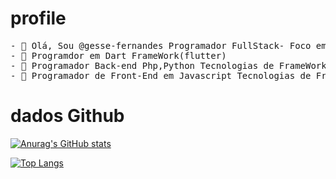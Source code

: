 
 # profile 
 <pre>
- 👋 Olá, Sou @gesse-fernandes Programador FullStack- Foco em Inovação e Tecnologia.
- 👀 Programdor em Dart FrameWork(flutter) 
- 🌱 Programador Back-end Php,Python Tecnologias de FrameWork (Laravel e Flask)  .
- 💞️ Programador de Front-End em Javascript Tecnologias de FrameWork (VueJs e ReactJx)
</pre>

# dados Github

[![Anurag's GitHub stats](https://github-readme-stats.vercel.app/api?username=gesse-fernandes)](https://github.com/anuraghazra/github-readme-stats)

[![Top Langs](https://github-readme-stats.vercel.app/api/top-langs/?username=gesse-fernandes)](https://github.com/anuraghazra/github-readme-stats)


